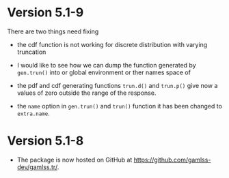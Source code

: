 # Version 5.1-9

There are two things need fixing

- the cdf function is not working for discrete distribution with varying truncation 

- I would like to see how we can dump the function generated by `gen.trun()` into or global environment or ther names space of 

- the pdf and cdf generating functions `trun.d()` and `trun.p()`  give now a values of zero outside the range of the response.

- the `name` option in `gen.trun()` and `trun()` function it has been changed to `extra.name`.



# Version 5.1-8

* The package is now hosted on GitHub at
  <https://github.com/gamlss-dev/gamlss.tr/>.
  
  
